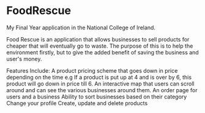 # FoodRescue
My Final Year application in the National College of Ireland.

Food Rescue is an application that allows businesses to sell products for cheaper that will eventually go to waste. 
The purpose of this is to help the environment firstly, but to give the added benefit of saving the business and user's money. 

Features Include:
A product pricing scheme that goes down in price depending on the time e.g If a product is put up at 4 and is over by 6, this product will go down in price till 6. 
An interactive map that users can scroll around and can see the various businesses around them.
An order page for users and a business
Ability to sort businesses based on their category
Change your profile
Create, update and delete products
